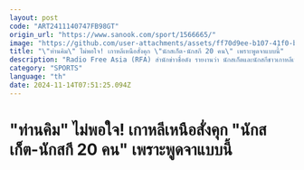 ```yaml
---
layout: post
code: "ART2411140747FB98GT"
origin_url: "https://www.sanook.com/sport/1566665/"
image: "https://github.com/user-attachments/assets/ff70d9ee-b107-41f0-b167-427df7cb8e6b"
title: "\"ท่านคิม\" ไม่พอใจ! เกาหลีเหนือสั่งคุก \"นักสเก็ต-นักสกี 20 คน\" เพราะพูดจาแบบนี้"
description: "Radio Free Asia (RFA) สำนักข่าวชื่อดัง รายงานว่า นักสเก็ตและนักสกีชาวเกาหลีเหนือจำนวน 20 คนถูกตัดสินให้ทำงานหนักเป็นเวลา 3-5 ปีในค่ายกักกัน "
category: "SPORTS"
language: "th"
date: 2024-11-14T07:51:25.094Z
---
```


# "ท่านคิม" ไม่พอใจ! เกาหลีเหนือสั่งคุก "นักสเก็ต-นักสกี 20 คน" เพราะพูดจาแบบนี้